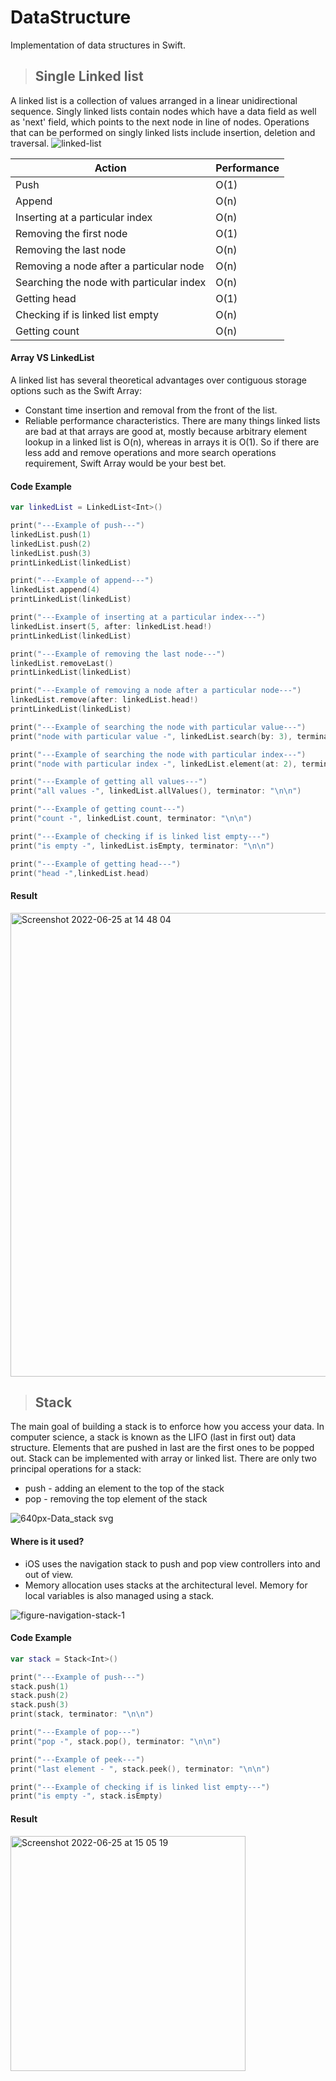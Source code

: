 # DataStructure
Implementation of data structures in Swift.

> ## Single Linked list
A linked list is a collection of values arranged in a linear unidirectional sequence. Singly linked lists contain nodes which have a data field as well as 'next' field, which points to the next node in line of nodes. Operations that can be performed on singly linked lists include insertion, deletion and traversal.
![linked-list](https://user-images.githubusercontent.com/78361312/175770886-3a548b80-40ff-4dc7-ac44-23d3fff65c02.png)

|     Action    | Performance |
| ------------- | ----------- |
|        Push   | O(1)        |
| Append        | O(n)        |
|Inserting at a particular index|O(n)|
|Removing the first node    | O(1)  |
|Removing the last node        | O(n) |
|Removing a node after a particular node|O(n)|
|Searching the node with particular index|O(n)|
| Getting head | O(1)        |
| Checking if is linked list empty  | O(n)        |
| Getting count|O(n)|

#### Array VS LinkedList
A linked list has several theoretical advantages over contiguous storage options such as the Swift Array:
  - Constant time insertion and removal from the front of the list.
  - Reliable performance characteristics.
There are many things linked lists are bad at that arrays are good at, mostly because arbitrary element lookup in a linked list is O(n), whereas in arrays it is O(1). So if there are less add and remove operations and more search operations requirement, Swift Array would be your best bet.

#### Code Example
```Swift
var linkedList = LinkedList<Int>()

print("---Example of push---")
linkedList.push(1)
linkedList.push(2)
linkedList.push(3)
printLinkedList(linkedList)

print("---Example of append---")
linkedList.append(4)
printLinkedList(linkedList)

print("---Example of inserting at a particular index---")
linkedList.insert(5, after: linkedList.head!)
printLinkedList(linkedList)

print("---Example of removing the last node---")
linkedList.removeLast()
printLinkedList(linkedList)

print("---Example of removing a node after a particular node---")
linkedList.remove(after: linkedList.head!)
printLinkedList(linkedList)

print("---Example of searching the node with particular value---")
print("node with particular value -", linkedList.search(by: 3), terminator: "\n\n")

print("---Example of searching the node with particular index---")
print("node with particular index -", linkedList.element(at: 2), terminator: "\n\n")

print("---Example of getting all values---")
print("all values -", linkedList.allValues(), terminator: "\n\n")

print("---Example of getting count---")
print("count -", linkedList.count, terminator: "\n\n")

print("---Example of checking if is linked list empty---")
print("is empty -", linkedList.isEmpty, terminator: "\n\n")

print("---Example of getting head---")
print("head -",linkedList.head)
```

#### Result
<img width="742" alt="Screenshot 2022-06-25 at 14 48 04" src="https://user-images.githubusercontent.com/78361312/175772253-bf80ae2f-0c51-4dd4-abf8-a6dd1639fa43.png">

> ## Stack

The main goal of building a stack is to enforce how you access your data. In computer science, a stack is known as the LIFO (last in first out) data structure. Elements that are pushed in last are the first ones to be popped out. Stack can be implemented with array or linked list.
There are only two principal operations for a stack: 
  - push - adding an element to the top of the stack 
  - pop - removing the top element of the stack

![640px-Data_stack svg](https://user-images.githubusercontent.com/78361312/175772717-3b553c0c-3ad4-4d6d-bbd1-78da4a9c89a2.png)

#### Where is it used?
  - iOS uses the navigation stack to push and pop view controllers into and out of view.
  - Memory allocation uses stacks at the architectural level. Memory for local variables is also managed using a stack.
 
![figure-navigation-stack-1](https://user-images.githubusercontent.com/78361312/175772965-ee64a431-62b7-4ef6-9d9b-724f985f7986.jpg)

#### Code Example
```Swift
var stack = Stack<Int>()

print("---Example of push---")
stack.push(1)
stack.push(2)
stack.push(3)
print(stack, terminator: "\n\n")

print("---Example of pop---")
print("pop -", stack.pop(), terminator: "\n\n")

print("---Example of peek---")
print("last element - ", stack.peek(), terminator: "\n\n")

print("---Example of checking if is linked list empty---")
print("is empty -", stack.isEmpty)
```

#### Result
<img width="376" alt="Screenshot 2022-06-25 at 15 05 19" src="https://user-images.githubusercontent.com/78361312/175772760-96249703-1046-4e2a-927c-c8349042f23b.png">


